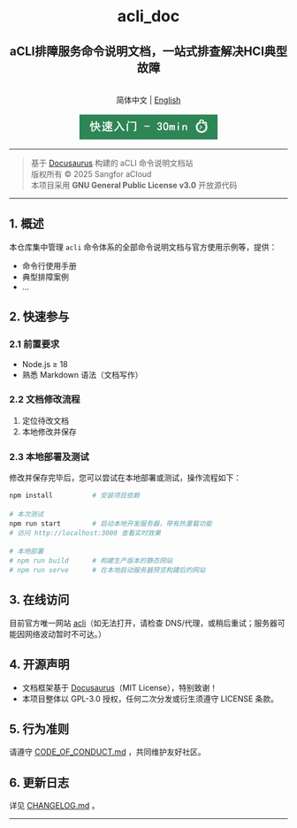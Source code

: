 <div align="center">
    <h1>acli_doc</h1>
    <h2>aCLI排障服务命令说明文档，一站式排查解决HCI典型故障</h2>
</div>

<br>
<div align="center">
简体中文 | <a href="README-en.md" target="_blank">English</a>
</div>
<br>

<div align="center">
<a href="http://acli.sangfor.com.cn:6888/" target="_blank"><img src="./static/img/quickstart-zh.png" alt="快速入门"></a>
</div>

---

> 基于 [Docusaurus](https://docusaurus.io/) 构建的 aCLI 命令说明文档站    
> 版权所有 © 2025 Sangfor aCloud   
> 本项目采用 **GNU General Public License v3.0** 开放源代码  

---

## 1. 概述

本仓库集中管理 `acli` 命令体系的全部命令说明文档与官方使用示例等，提供：

- 命令行使用手册
- 典型排障案例
- ...

## 2. 快速参与

### 2.1 前置要求

- Node.js ≥ 18
- 熟悉 Markdown 语法（文档写作）

### 2.2 文档修改流程

1. 定位待改文档
2. 本地修改并保存

### 2.3 本地部署及测试

修改并保存完毕后，您可以尝试在本地部署或测试，操作流程如下：

```bash
npm install          # 安装项目依赖

# 本次测试
npm run start        # 启动本地开发服务器，带有热重载功能
# 访问 http://localhost:3000 查看实时效果

# 本地部署
# npm run build      # 构建生产版本的静态网站
# npm run serve      # 在本地启动服务器预览构建后的网站
```

## 3. 在线访问

目前官方唯一网站 [acli](http://acli.sangfor.com.cn:6888/)（如无法打开，请检查 DNS/代理，或稍后重试；服务器可能因网络波动暂时不可达。）

## 4. 开源声明

- 文档框架基于 [Docusaurus](https://docusaurus.io/)（MIT License），特别致谢！
- 本项目整体以 GPL-3.0 授权，任何二次分发或衍生须遵守 LICENSE 条款。

## 5. 行为准则

请遵守 [CODE_OF_CONDUCT.md](./CODE_OF_CONDUCT.md) ，共同维护友好社区。

## 6. 更新日志

详见 [CHANGELOG.md](./CHANGELOG.md) 。

--- 
